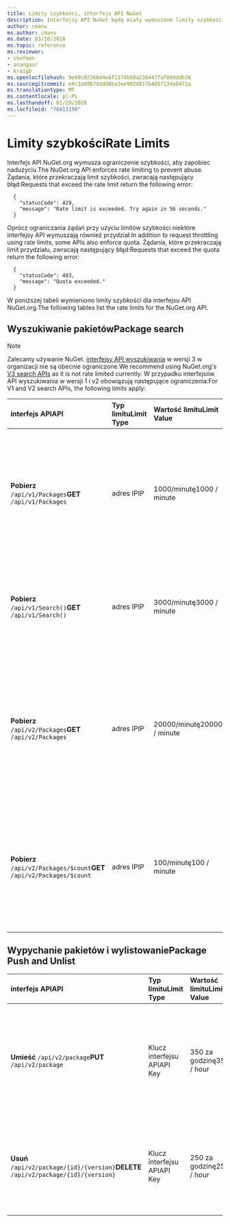 ```yaml
---
title: Limity szybkości, interfejs API NuGet
description: Interfejsy API NuGet będą miały wymuszone limity szybkości, aby zapobiec nadużyciu.
author: cmanu
ms.author: cmanu
ms.date: 03/20/2018
ms.topic: reference
ms.reviewer:
- skofman
- anangaur
- kraigb
ms.openlocfilehash: 9e60c0236bd4e6f1374b50a236447faf80dddb38
ms.sourcegitcommit: e9c1dd0679ddd8ba3ee992d817b405f13da0472a
ms.translationtype: MT
ms.contentlocale: pl-PL
ms.lasthandoff: 01/29/2020
ms.locfileid: "76813198"
---
```

# <a name="rate-limits"></a><span data-ttu-id="c5540-103">Limity szybkości</span><span class="sxs-lookup"><span data-stu-id="c5540-103">Rate Limits</span></span>

<span data-ttu-id="c5540-104">Interfejs API NuGet.org wymusza ograniczenie szybkości, aby zapobiec nadużyciu.</span><span class="sxs-lookup"><span data-stu-id="c5540-104">The NuGet.org API enforces rate limiting to prevent abuse.</span></span> <span data-ttu-id="c5540-105">Żądania, które przekraczają limit szybkości, zwracają następujący błąd:</span><span class="sxs-lookup"><span data-stu-id="c5540-105">Requests that exceed the rate limit return the following error:</span></span> 

  ~~~
    {
      "statusCode": 429,
      "message": "Rate limit is exceeded. Try again in 56 seconds."
    }
  ~~~

<span data-ttu-id="c5540-106">Oprócz ograniczania żądań przy użyciu limitów szybkości niektóre interfejsy API wymuszają również przydział.</span><span class="sxs-lookup"><span data-stu-id="c5540-106">In addition to request throttling using rate limits, some APIs also enforce quota.</span></span> <span data-ttu-id="c5540-107">Żądania, które przekraczają limit przydziału, zwracają następujący błąd:</span><span class="sxs-lookup"><span data-stu-id="c5540-107">Requests that exceed the quota return the following error:</span></span>

  ~~~
    {
      "statusCode": 403,
      "message": "Quota exceeded."
    }
  ~~~

<span data-ttu-id="c5540-108">W poniższej tabeli wymieniono limity szybkości dla interfejsu API NuGet.org.</span><span class="sxs-lookup"><span data-stu-id="c5540-108">The following tables list the rate limits for the NuGet.org API.</span></span>

## <a name="package-search"></a><span data-ttu-id="c5540-109">Wyszukiwanie pakietów</span><span class="sxs-lookup"><span data-stu-id="c5540-109">Package search</span></span>

> [!Note]
> <span data-ttu-id="c5540-110">Zalecamy używanie NuGet. [interfejsy API wyszukiwania](search-query-service-resource.md) w wersji 3 w organizacji nie są obecnie ograniczone.</span><span class="sxs-lookup"><span data-stu-id="c5540-110">We recommend using NuGet.org's [V3 search APIs](search-query-service-resource.md) as it is not rate limited currently.</span></span> <span data-ttu-id="c5540-111">W przypadku interfejsów API wyszukiwania w wersji 1 i v2 obowiązują następujące ograniczenia:</span><span class="sxs-lookup"><span data-stu-id="c5540-111">For V1 and V2 search APIs, the following limits apply:</span></span>

| <span data-ttu-id="c5540-112">interfejs API</span><span class="sxs-lookup"><span data-stu-id="c5540-112">API</span></span> | <span data-ttu-id="c5540-113">Typ limitu</span><span class="sxs-lookup"><span data-stu-id="c5540-113">Limit Type</span></span> | <span data-ttu-id="c5540-114">Wartość limitu</span><span class="sxs-lookup"><span data-stu-id="c5540-114">Limit Value</span></span> | <span data-ttu-id="c5540-115">Interfejs API UseCase</span><span class="sxs-lookup"><span data-stu-id="c5540-115">API usecase</span></span> |
|:---|:---|:---|:---|
<span data-ttu-id="c5540-116">**Pobierz** `/api/v1/Packages`</span><span class="sxs-lookup"><span data-stu-id="c5540-116">**GET** `/api/v1/Packages`</span></span> | <span data-ttu-id="c5540-117">adres IP</span><span class="sxs-lookup"><span data-stu-id="c5540-117">IP</span></span> | <span data-ttu-id="c5540-118">1000/minutę</span><span class="sxs-lookup"><span data-stu-id="c5540-118">1000 / minute</span></span> | <span data-ttu-id="c5540-119">Wysyłanie zapytań dotyczących metadanych pakietów NuGet za pośrednictwem usługi `Packages` OData w wersji 1</span><span class="sxs-lookup"><span data-stu-id="c5540-119">Query NuGet package metadata via v1 OData `Packages` collection</span></span> |
<span data-ttu-id="c5540-120">**Pobierz** `/api/v1/Search()`</span><span class="sxs-lookup"><span data-stu-id="c5540-120">**GET** `/api/v1/Search()`</span></span> | <span data-ttu-id="c5540-121">adres IP</span><span class="sxs-lookup"><span data-stu-id="c5540-121">IP</span></span> | <span data-ttu-id="c5540-122">3000/minutę</span><span class="sxs-lookup"><span data-stu-id="c5540-122">3000 / minute</span></span> | <span data-ttu-id="c5540-123">Wyszukaj pakiety NuGet za pomocą punktu końcowego wyszukiwania v1</span><span class="sxs-lookup"><span data-stu-id="c5540-123">Search for NuGet packages via v1 Search endpoint</span></span> | 
<span data-ttu-id="c5540-124">**Pobierz** `/api/v2/Packages`</span><span class="sxs-lookup"><span data-stu-id="c5540-124">**GET** `/api/v2/Packages`</span></span> | <span data-ttu-id="c5540-125">adres IP</span><span class="sxs-lookup"><span data-stu-id="c5540-125">IP</span></span> | <span data-ttu-id="c5540-126">20000/minutę</span><span class="sxs-lookup"><span data-stu-id="c5540-126">20000 / minute</span></span> | <span data-ttu-id="c5540-127">Wysyłanie zapytań dotyczących metadanych pakietów NuGet za pośrednictwem protokołu OData w wersji 2 `Packages`</span><span class="sxs-lookup"><span data-stu-id="c5540-127">Query NuGet package metadata via v2 OData `Packages` collection</span></span> | 
<span data-ttu-id="c5540-128">**Pobierz** `/api/v2/Packages/$count`</span><span class="sxs-lookup"><span data-stu-id="c5540-128">**GET** `/api/v2/Packages/$count`</span></span> | <span data-ttu-id="c5540-129">adres IP</span><span class="sxs-lookup"><span data-stu-id="c5540-129">IP</span></span> | <span data-ttu-id="c5540-130">100/minutę</span><span class="sxs-lookup"><span data-stu-id="c5540-130">100 / minute</span></span> | <span data-ttu-id="c5540-131">Wykonaj zapytania o liczbę pakietów NuGet za pośrednictwem protokołu OData w wersji 2 `Packages`</span><span class="sxs-lookup"><span data-stu-id="c5540-131">Query NuGet package count via v2 OData `Packages` collection</span></span> | 

## <a name="package-push-and-unlist"></a><span data-ttu-id="c5540-132">Wypychanie pakietów i wylistowanie</span><span class="sxs-lookup"><span data-stu-id="c5540-132">Package Push and Unlist</span></span>

| <span data-ttu-id="c5540-133">interfejs API</span><span class="sxs-lookup"><span data-stu-id="c5540-133">API</span></span> | <span data-ttu-id="c5540-134">Typ limitu</span><span class="sxs-lookup"><span data-stu-id="c5540-134">Limit Type</span></span> | <span data-ttu-id="c5540-135">Wartość limitu</span><span class="sxs-lookup"><span data-stu-id="c5540-135">Limit Value</span></span> | <span data-ttu-id="c5540-136">Interfejs API UseCase</span><span class="sxs-lookup"><span data-stu-id="c5540-136">API usecase</span></span> | 
|:---|:---|:---|:--- |
<span data-ttu-id="c5540-137">**Umieść** `/api/v2/package`</span><span class="sxs-lookup"><span data-stu-id="c5540-137">**PUT** `/api/v2/package`</span></span> | <span data-ttu-id="c5540-138">Klucz interfejsu API</span><span class="sxs-lookup"><span data-stu-id="c5540-138">API Key</span></span> | <span data-ttu-id="c5540-139">350 za godzinę</span><span class="sxs-lookup"><span data-stu-id="c5540-139">350 / hour</span></span> | <span data-ttu-id="c5540-140">Przekaż nowy pakiet NuGet (wersja) za pośrednictwem protokołu Endpoint push w wersji 2</span><span class="sxs-lookup"><span data-stu-id="c5540-140">Upload a new NuGet package (version) via v2 push endpoint</span></span> 
<span data-ttu-id="c5540-141">**Usuń** `/api/v2/package/{id}/{version}`</span><span class="sxs-lookup"><span data-stu-id="c5540-141">**DELETE** `/api/v2/package/{id}/{version}`</span></span> | <span data-ttu-id="c5540-142">Klucz interfejsu API</span><span class="sxs-lookup"><span data-stu-id="c5540-142">API Key</span></span> | <span data-ttu-id="c5540-143">250 za godzinę</span><span class="sxs-lookup"><span data-stu-id="c5540-143">250 / hour</span></span> | <span data-ttu-id="c5540-144">Wylistowanie pakietu NuGet (wersja) za pośrednictwem punktu końcowego v2</span><span class="sxs-lookup"><span data-stu-id="c5540-144">Unlist a NuGet package (version) via v2 endpoint</span></span> 
